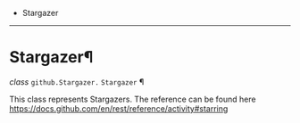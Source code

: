   + Stargazer

* * *
# Stargazer¶

_class_ `github.Stargazer.`  `Stargazer` ¶

This class represents Stargazers. The reference can be found here https://docs.github.com/en/rest/reference/activity#starring
